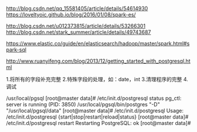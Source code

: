 http://blog.csdn.net/qq_15581405/article/details/54614930
https://loveltyoic.github.io/blog/2016/01/08/spark-es/


http://blog.csdn.net/u012373815/article/details/53266301
http://blog.csdn.net/stark_summer/article/details/49743687

https://www.elastic.co/guide/en/elasticsearch/hadoop/master/spark.html#spark-sql

http://www.ruanyifeng.com/blog/2013/12/getting_started_with_postgresql.html


1.将所有的字段补充完整
2.特殊字段的处理，如：date，int
3.清理程序的完整
4.调试



/usr/local/pgsql
[root@master data]# /etc/init.d/postgresql status
pg_ctl: server is running (PID: 3850)
/usr/local/pgsql/bin/postgres "-D" "/usr/local/pgsql/data"
[root@master data]# /etc/init.d/postgresql
Usage: /etc/init.d/postgresql {start|stop|restart|reload|status}
[root@master data]# /etc/init.d/postgresql restart
Restarting PostgreSQL: ok
[root@master data]# 





